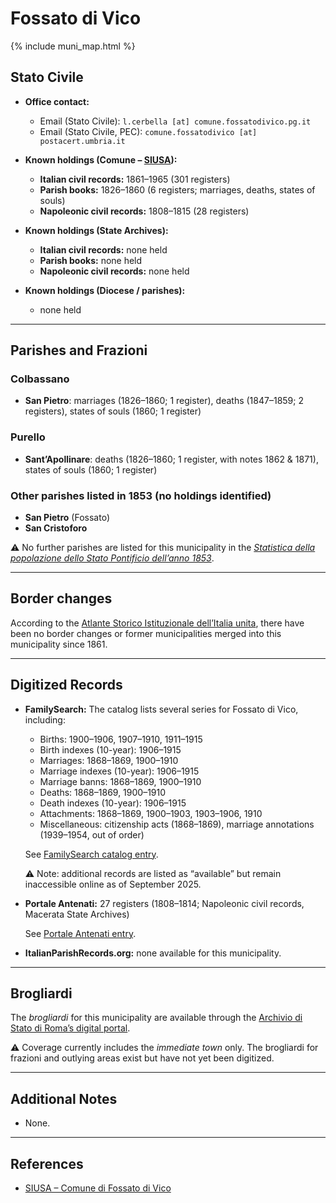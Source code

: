# Fossato di Vico

{% include muni_map.html %}

## Stato Civile

* **Office contact:**

  * Email (Stato Civile): `l.cerbella [at] comune.fossatodivico.pg.it`
  * Email (Stato Civile, PEC): `comune.fossatodivico [at] postacert.umbria.it`

* **Known holdings (Comune – [SIUSA](https://siusa-archivi.cultura.gov.it/cgi-bin/siusa/pagina.pl?TipoPag=comparc&Chiave=266843)):**

  * **Italian civil records:** 1861–1965 (301 registers)
  * **Parish books:** 1826–1860 (6 registers; marriages, deaths, states of souls)
  * **Napoleonic civil records:** 1808–1815 (28 registers)

* **Known holdings (State Archives):**

  * **Italian civil records:** none held
  * **Parish books:** none held
  * **Napoleonic civil records:** none held

* **Known holdings (Diocese / parishes):**

  * none held

---

## Parishes and Frazioni

### Colbassano

* **San Pietro**: marriages (1826–1860; 1 register), deaths (1847–1859; 2 registers), states of souls (1860; 1 register)

### Purello

* **Sant’Apollinare**: deaths (1826–1860; 1 register, with notes 1862 & 1871), states of souls (1860; 1 register)

### Other parishes listed in 1853 (no holdings identified)

* **San Pietro** (Fossato)
* **San Cristoforo**

⚠️ No further parishes are listed for this municipality in the *[Statistica della popolazione dello Stato Pontificio dell’anno 1853](https://www.google.it/books/edition/Statistics_della_popolazione_dello_Stato/v6dCAQAAMAAJ)*.

---

## Border changes

According to the [Atlante Storico Istituzionale dell’Italia unita](http://dati.san.beniculturali.it/asi/local/), there have been no border changes or former municipalities merged into this municipality since 1861.

---

## Digitized Records

* **FamilySearch:** The catalog lists several series for Fossato di Vico, including:

  * Births: 1900–1906, 1907–1910, 1911–1915
  * Birth indexes (10-year): 1906–1915
  * Marriages: 1868–1869, 1900–1910
  * Marriage indexes (10-year): 1906–1915
  * Marriage banns: 1868–1869, 1900–1910
  * Deaths: 1868–1869, 1900–1910
  * Death indexes (10-year): 1906–1915
  * Attachments: 1868–1869, 1900–1903, 1903–1906, 1910
  * Miscellaneous: citizenship acts (1868–1869), marriage annotations (1939–1954, out of order)

  See [FamilySearch catalog entry](https://www.familysearch.org/en/search/catalog/834747).

  ⚠️ Note: additional records are listed as “available” but remain inaccessible online as of September 2025.

* **Portale Antenati:**
  27 registers (1808–1814; Napoleonic civil records, Macerata State Archives)

  See [Portale Antenati entry](https://antenati.cultura.gov.it/search-registry/?localita=fossato&s_facet_query=localita_ss%3A%22Fossato%20di%20Vico%22).

* **ItalianParishRecords.org:** none available for this municipality.

---

## Brogliardi

The *brogliardi* for this municipality are available through the [Archivio di Stato di Roma’s digital portal](https://imagoarchiviodistatoroma.cultura.gov.it/Gregoriano/s_brogliardi.php?Provincia=Macerata&Denominazione=Fossato).

⚠️ Coverage currently includes the *immediate town* only. The brogliardi for frazioni and outlying areas exist but have not yet been digitized.

---

## Additional Notes

* None.

---

## References

* [SIUSA – Comune di Fossato di Vico](https://siusa-archivi.cultura.gov.it/cgi-bin/siusa/pagina.pl?TipoPag=comparc&Chiave=266843)
